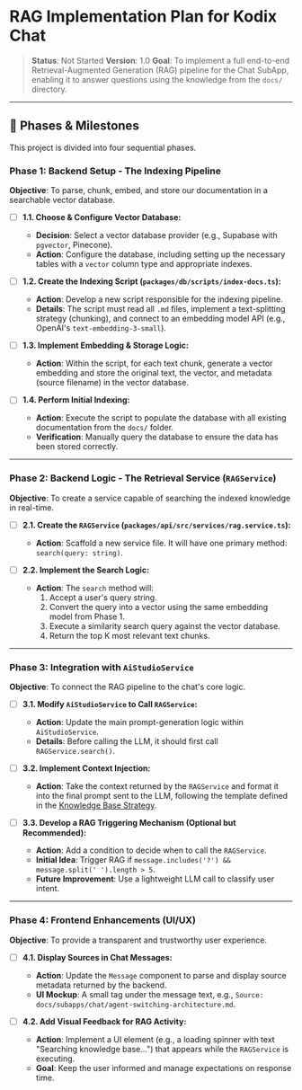 # RAG Implementation Plan for Kodix Chat

> **Status**: Not Started
> **Version**: 1.0
> **Goal**: To implement a full end-to-end Retrieval-Augmented Generation (RAG) pipeline for the Chat SubApp, enabling it to answer questions using the knowledge from the `docs/` directory.

---

## 📅 Phases & Milestones

This project is divided into four sequential phases.

### Phase 1: Backend Setup - The Indexing Pipeline

**Objective**: To parse, chunk, embed, and store our documentation in a searchable vector database.

- [ ] **1.1. Choose & Configure Vector Database:**

  - **Decision**: Select a vector database provider (e.g., Supabase with `pgvector`, Pinecone).
  - **Action**: Configure the database, including setting up the necessary tables with a `vector` column type and appropriate indexes.

- [ ] **1.2. Create the Indexing Script (`packages/db/scripts/index-docs.ts`):**

  - **Action**: Develop a new script responsible for the indexing pipeline.
  - **Details**: The script must read all `.md` files, implement a text-splitting strategy (chunking), and connect to an embedding model API (e.g., OpenAI's `text-embedding-3-small`).

- [ ] **1.3. Implement Embedding & Storage Logic:**

  - **Action**: Within the script, for each text chunk, generate a vector embedding and store the original text, the vector, and metadata (source filename) in the vector database.

- [ ] **1.4. Perform Initial Indexing:**
  - **Action**: Execute the script to populate the database with all existing documentation from the `docs/` folder.
  - **Verification**: Manually query the database to ensure the data has been stored correctly.

---

### Phase 2: Backend Logic - The Retrieval Service (`RAGService`)

**Objective**: To create a service capable of searching the indexed knowledge in real-time.

- [ ] **2.1. Create the `RAGService` (`packages/api/src/services/rag.service.ts`):**

  - **Action**: Scaffold a new service file. It will have one primary method: `search(query: string)`.

- [ ] **2.2. Implement the Search Logic:**
  - **Action**: The `search` method will:
    1.  Accept a user's query string.
    2.  Convert the query into a vector using the same embedding model from Phase 1.
    3.  Execute a similarity search query against the vector database.
    4.  Return the top K most relevant text chunks.

---

### Phase 3: Integration with `AiStudioService`

**Objective**: To connect the RAG pipeline to the chat's core logic.

- [ ] **3.1. Modify `AiStudioService` to Call `RAGService`:**

  - **Action**: Update the main prompt-generation logic within `AiStudioService`.
  - **Details**: Before calling the LLM, it should first call `RAGService.search()`.

- [ ] **3.2. Implement Context Injection:**

  - **Action**: Take the context returned by the `RAGService` and format it into the final prompt sent to the LLM, following the template defined in the [Knowledge Base Strategy](./knowledge-base-strategy.md).

- [ ] **3.3. Develop a RAG Triggering Mechanism (Optional but Recommended):**
  - **Action**: Add a condition to decide when to call the `RAGService`.
  - **Initial Idea**: Trigger RAG if `message.includes('?') && message.split(' ').length > 5`.
  - **Future Improvement**: Use a lightweight LLM call to classify user intent.

---

### Phase 4: Frontend Enhancements (UI/UX)

**Objective**: To provide a transparent and trustworthy user experience.

- [ ] **4.1. Display Sources in Chat Messages:**

  - **Action**: Update the `Message` component to parse and display source metadata returned by the backend.
  - **UI Mockup**: A small tag under the message text, e.g., `Source: docs/subapps/chat/agent-switching-architecture.md`.

- [ ] **4.2. Add Visual Feedback for RAG Activity:**
  - **Action**: Implement a UI element (e.g., a loading spinner with text "Searching knowledge base...") that appears while the `RAGService` is executing.
  - **Goal**: Keep the user informed and manage expectations on response time.

